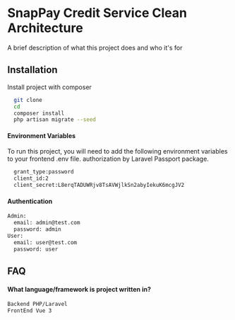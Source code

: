 # SnapPay Credit Service Clean Architecture

A brief description of what this project does and who it's for

## Installation

Install project with composer

```bash
  git clone
  cd
  composer install
  php artisan migrate --seed
```

#### Environment Variables

To run this project, you will need to add the following environment variables to your frontend .env file.
authorization by Laravel Passport package.

```bash
  grant_type:password
  client_id:2
  client_secret:L8erqTADUWRjv8TsAVWjlkSn2abyIekuK6mcgJV2
```

#### Authentication

```bash
Admin:
  email: admin@test.com
  password: admin
User:
  email: user@test.com
  password: user
```

## FAQ

#### What language/framework is project written in?

```bash
Backend PHP/Laravel
FrontEnd Vue 3
```
